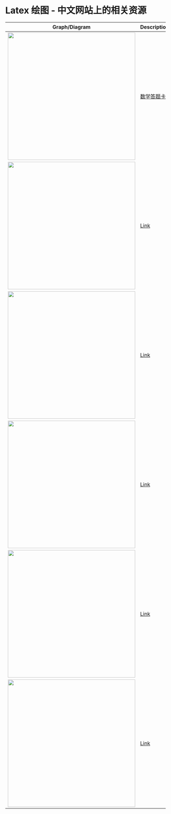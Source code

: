 # Latex 绘图 - 中文网站上的相关资源

|Graph/Diagram | Description | 
|---------------| --------------------|   
| <img src="http://pics.latexstudio.net/wp-content/uploads/2017/02/dtkmbbx1.png" width=400> |[数学答题卡](https://www.latexstudio.net/archives/9513.html)
| <img src="" width=400> |[Link]()
| <img src="" width=400> |[Link]()
| <img src="" width=400> |[Link]()
| <img src="" width=400> |[Link]()
| <img src="" width=400> |[Link]()

